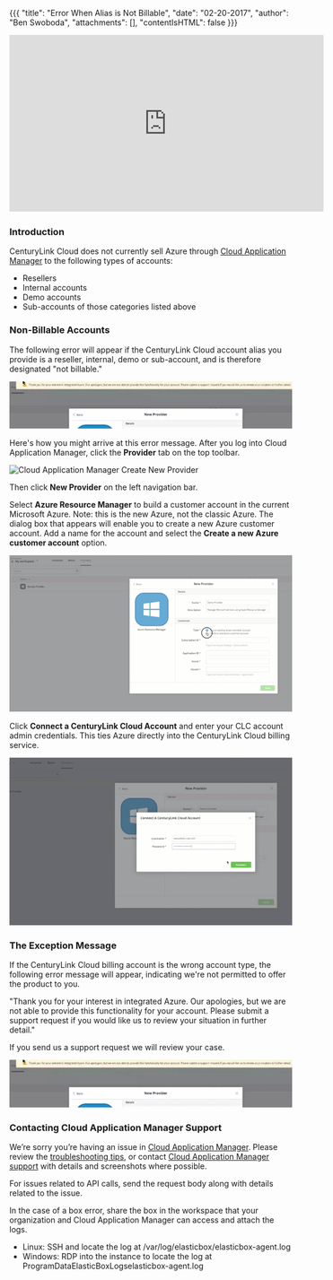 {{{
"title": "Error When Alias is Not Billable",
"date": "02-20-2017",
"author": "Ben Swoboda",
"attachments": [],
"contentIsHTML": false
}}}

<iframe width="560" height="315" src="https://player.vimeo.com/video/204243772" frameborder="0" allowfullscreen></iframe>

### Introduction

CenturyLink Cloud does not currently sell Azure through [Cloud Application Manager](https://www.ctl.io/cloud-application-manager) to the following types of accounts:
* Resellers
* Internal accounts
* Demo accounts
* Sub-accounts of those categories listed above

### Non-Billable Accounts

The following error will appear if the CenturyLink Cloud account alias you provide is a reseller, internal, demo or sub-account, and is therefore designated "not billable."

![Cloud Application Manager Error: Account Not Billable](../../images/cloud-application-manager-billable2.png)

Here's how you might arrive at this error message. After you log into Cloud Application Manager, click the **Provider** tab on the top toolbar.

![Cloud Application Manager Create New Provider](../images/cloud-application-manager-error3.png)

Then click **New Provider** on the left navigation bar.

Select **Azure Resource Manager** to build a customer account in the current Microsoft Azure. Note: this is the new Azure, not the classic Azure. The dialog box that appears will enable you to create a new Azure customer account. Add a name for the account and select the **Create a new Azure customer account** option.

![Cloud Application Manager New Provider Details](../../images/cloud-application-manager-error4.png)

Click **Connect a CenturyLink Cloud Account** and enter your CLC account admin credentials. This ties Azure directly into the CenturyLink Cloud billing service.

![Connect New Provider to a CenturyLink Cloud Account](../../images/cloud-application-manager-error5.png)

### The Exception Message

If the CenturyLink Cloud billing account is the wrong account type, the following error message will appear, indicating we're not permitted to offer the product to you.

"Thank you for your interest in integrated Azure. Our apologies, but we are not able to provide this functionality for your account. Please submit a support request if you would like us to review your situation in further detail."

If you send us a support request we will review your case.

![Cloud Application Manager Error: Account Not Billable](../../images/cloud-application-manager-billable2.png)

### Contacting Cloud Application Manager Support

We’re sorry you’re having an issue in [Cloud Application Manager](https://www.ctl.io/cloud-application-manager/). Please review the [troubleshooting tips](./troubleshooting-tips.md), or contact [Cloud Application Manager support](mailto:cloudsupport@centurylink.com) with details and screenshots where possible.

For issues related to API calls, send the request body along with details related to the issue.

In the case of a box error, share the box in the workspace that your organization and Cloud Application Manager can access and attach the logs.
* Linux: SSH and locate the log at /var/log/elasticbox/elasticbox-agent.log
* Windows: RDP into the instance to locate the log at ProgramDataElasticBoxLogselasticbox-agent.log
